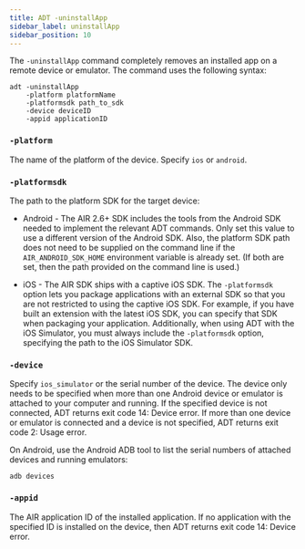 ```yaml
---
title: ADT -uninstallApp
sidebar_label: uninstallApp
sidebar_position: 10
---
```


The `-uninstallApp` command completely removes an installed app on a remote device or emulator. The command uses the following syntax:

```
adt -uninstallApp 
	-platform platformName 
	-platformsdk path_to_sdk 
	-device deviceID 
	-appid applicationID
```

### `-platform`

The name of the platform of the device. Specify `ios` or `android`.

### `-platformsdk`

The path to the platform SDK for the target device:

- Android - The AIR 2.6+ SDK includes the tools from the Android SDK needed to implement the relevant ADT commands. Only set this value to use a different version of the Android SDK. Also, the platform SDK path does not need to be supplied on the command line if the `AIR_ANDROID_SDK_HOME` environment variable is already set. (If both are set, then the path provided on the command line is used.)

- iOS - The AIR SDK ships with a captive iOS SDK. The `-platformsdk` option lets you package applications with an external SDK so that you are not restricted to using the captive iOS SDK. For example, if you have built an extension with the latest iOS SDK, you can specify that SDK when packaging your application. Additionally, when using ADT with the iOS Simulator, you must always include the `-platformsdk` option, specifying the path to the iOS Simulator SDK.

### `-device`

Specify `ios_simulator` or the serial number of the device. The device only needs to be specified when more than one Android device or emulator is attached to your computer and running. If the specified device is not connected, ADT returns exit code 14: Device error. If more than one device or emulator is connected and a device is not specified, ADT returns exit code 2: Usage error.

On Android, use the Android ADB tool to list the serial numbers of attached devices and running emulators:

```
adb devices
```

### `-appid`

The AIR application ID of the installed application. If no application with the specified ID is installed on the device, then ADT returns exit code 14: Device error.
